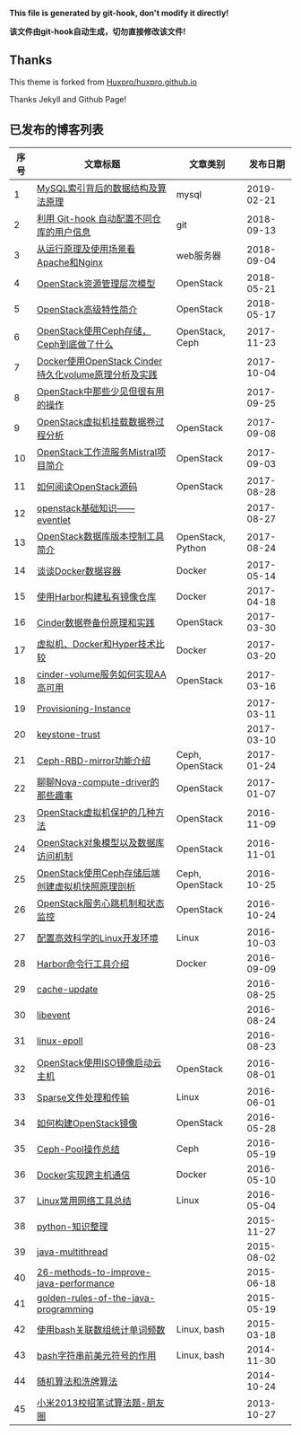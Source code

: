 **This file is generated by git-hook, don't modify it directly!**

**该文件由git-hook自动生成，切勿直接修改该文件!**

## Thanks

This theme is forked from [Huxpro/huxpro.github.io](https://github.com/Huxpro/huxpro.github.io)

Thanks Jekyll and Github Page!

## 已发布的博客列表

|序号|文章标题|文章类别|发布日期|
|----|----|----|----|
|1|[MySQL索引背后的数据结构及算法原理](https://www.jingh.top//2019/02/21/MySQL索引背后的数据结构及算法原理)|mysql|2019-02-21|
|2|[利用 Git-hook 自动配置不同仓库的用户信息](https://www.jingh.top//2018/09/13/利用-Git-hook-自动配置不同仓库的用户信息)|git|2018-09-13|
|3|[从运行原理及使用场景看Apache和Nginx](https://www.jingh.top//2018/09/04/从运行原理及使用场景看Apache和Nginx)|web服务器|2018-09-04|
|4|[OpenStack资源管理层次模型](https://www.jingh.top//2018/05/21/OpenStack资源管理层次模型)|OpenStack|2018-05-21|
|5|[OpenStack高级特性简介](https://www.jingh.top//2018/05/17/OpenStack高级特性简介)|OpenStack|2018-05-17|
|6|[OpenStack使用Ceph存储，Ceph到底做了什么](https://www.jingh.top//2017/11/23/OpenStack使用Ceph存储，Ceph到底做了什么)|OpenStack, Ceph|2017-11-23|
|7|[Docker使用OpenStack Cinder持久化volume原理分析及实践](https://www.jingh.top//2017/10/04/Docker使用OpenStack-Cinder持久化volume原理分析及实践)||2017-10-04|
|8|[OpenStack中那些少见但很有用的操作](https://www.jingh.top//2017/09/25/OpenStack中那些少见但很有用的操作)||2017-09-25|
|9|[OpenStack虚拟机挂载数据卷过程分析](https://www.jingh.top//2017/09/08/OpenStack虚拟机挂载数据卷过程分析)|OpenStack|2017-09-08|
|10|[OpenStack工作流服务Mistral项目简介](https://www.jingh.top//2017/09/03/OpenStack工作流服务Mistral项目简介)|OpenStack|2017-09-03|
|11|[如何阅读OpenStack源码](https://www.jingh.top//2017/08/28/如何阅读OpenStack源码)|OpenStack|2017-08-28|
|12|[openstack基础知识——eventlet](https://www.jingh.top//2017/08/27/openstack基础知识——eventlet)||2017-08-27|
|13|[OpenStack数据库版本控制工具简介](https://www.jingh.top//2017/08/24/OpenStack数据库版本控制工具简介)|OpenStack, Python|2017-08-24|
|14|[谈谈Docker数据容器](https://www.jingh.top//2017/05/14/谈谈Docker数据容器)|Docker|2017-05-14|
|15|[使用Harbor构建私有镜像仓库](https://www.jingh.top//2017/04/18/使用Harbor构建私有镜像仓库)|Docker|2017-04-18|
|16|[Cinder数据卷备份原理和实践](https://www.jingh.top//2017/03/30/Cinder数据卷备份原理和实践)|OpenStack|2017-03-30|
|17|[虚拟机、Docker和Hyper技术比较](https://www.jingh.top//2017/03/20/虚拟机、Docker和Hyper技术比较)|Docker|2017-03-20|
|18|[cinder-volume服务如何实现AA高可用](https://www.jingh.top//2017/03/16/cinder-volume服务如何实现AA高可用)|OpenStack|2017-03-16|
|19|[Provisioning-Instance](https://www.jingh.top//2017/03/11/Provisioning-Instance)||2017-03-11|
|20|[keystone-trust](https://www.jingh.top//2017/03/10/keystone-trust)||2017-03-10|
|21|[Ceph-RBD-mirror功能介绍](https://www.jingh.top//2017/01/24/Ceph-RBD-mirror功能介绍)|Ceph, OpenStack|2017-01-24|
|22|[聊聊Nova-compute-driver的那些趣事](https://www.jingh.top//2017/01/07/聊聊Nova-compute-driver的那些趣事)|OpenStack|2017-01-07|
|23|[OpenStack虚拟机保护的几种方法](https://www.jingh.top//2016/11/09/OpenStack虚拟机保护的几种方法)|OpenStack|2016-11-09|
|24|[OpenStack对象模型以及数据库访问机制](https://www.jingh.top//2016/11/01/OpenStack对象模型以及数据库访问机制)|OpenStack|2016-11-01|
|25|[OpenStack使用Ceph存储后端创建虚拟机快照原理剖析](https://www.jingh.top//2016/10/25/OpenStack使用Ceph存储后端创建虚拟机快照原理剖析)|Ceph, OpenStack|2016-10-25|
|26|[OpenStack服务心跳机制和状态监控](https://www.jingh.top//2016/10/24/OpenStack服务心跳机制和状态监控)|OpenStack|2016-10-24|
|27|[配置高效科学的Linux开发环境](https://www.jingh.top//2016/10/03/配置高效科学的Linux开发环境)|Linux|2016-10-03|
|28|[Harbor命令行工具介绍](https://www.jingh.top//2016/09/09/Harbor命令行工具介绍)|Docker|2016-09-09|
|29|[cache-update](https://www.jingh.top//2016/08/25/cache-update)||2016-08-25|
|30|[libevent](https://www.jingh.top//2016/08/24/libevent)||2016-08-24|
|31|[linux-epoll](https://www.jingh.top//2016/08/23/linux-epoll)||2016-08-23|
|32|[OpenStack使用ISO镜像启动云主机](https://www.jingh.top//2016/08/01/OpenStack使用ISO镜像启动云主机)|OpenStack|2016-08-01|
|33|[Sparse文件处理和传输](https://www.jingh.top//2016/06/01/Sparse文件处理和传输)|Linux|2016-06-01|
|34|[如何构建OpenStack镜像](https://www.jingh.top//2016/05/28/如何构建OpenStack镜像)|OpenStack|2016-05-28|
|35|[Ceph-Pool操作总结](https://www.jingh.top//2016/05/19/Ceph-Pool操作总结)|Ceph|2016-05-19|
|36|[Docker实现跨主机通信](https://www.jingh.top//2016/05/10/Docker实现跨主机通信)|Docker|2016-05-10|
|37|[Linux常用网络工具总结](https://www.jingh.top//2016/05/04/Linux常用网络工具总结)|Linux|2016-05-04|
|38|[python-知识整理](https://www.jingh.top//2015/11/27/python-知识整理)||2015-11-27|
|39|[java-multithread](https://www.jingh.top//2015/08/02/java-multithread)||2015-08-02|
|40|[26-methods-to-improve-java-performance](https://www.jingh.top//2015/06/18/26-methods-to-improve-java-performance)||2015-06-18|
|41|[golden-rules-of-the-java-programming](https://www.jingh.top//2015/05/19/golden-rules-of-the-java-programming)||2015-05-19|
|42|[使用bash关联数组统计单词频数](https://www.jingh.top//2015/03/18/使用bash关联数组统计单词频数)|Linux, bash|2015-03-18|
|43|[bash字符串前美元符号的作用](https://www.jingh.top//2014/11/30/bash字符串前美元符号的作用)|Linux, bash|2014-11-30|
|44|[随机算法和洗牌算法](https://www.jingh.top//2014/10/24/随机算法和洗牌算法)||2014-10-24|
|45|[小米2013校招笔试算法题-朋友圈](https://www.jingh.top//2013/10/27/小米2013校招笔试算法题-朋友圈)||2013-10-27|
